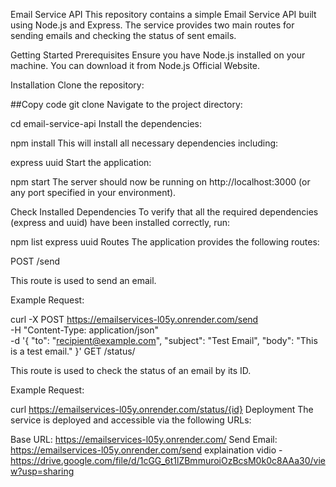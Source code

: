 Email Service API
This repository contains a simple Email Service API built using Node.js and Express. The service provides two main routes for sending emails and checking the status of sent emails.

Getting Started
Prerequisites
Ensure you have Node.js installed on your machine. You can download it from Node.js Official Website.

Installation
Clone the repository:

##Copy code
git clone <your-repository-url>
Navigate to the project directory:


cd email-service-api
Install the dependencies:


npm install
This will install all necessary dependencies including:

express
uuid
Start the application:

npm start
The server should now be running on http://localhost:3000 (or any port specified in your environment).

Check Installed Dependencies
To verify that all the required dependencies (express and uuid) have been installed correctly, run:


npm list express uuid
Routes
The application provides the following routes:

POST /send

This route is used to send an email.

Example Request:


curl -X POST https://emailservices-l05y.onrender.com/send \
-H "Content-Type: application/json" \
-d '{
  "to": "recipient@example.com",
  "subject": "Test Email",
  "body": "This is a test email."
}'
GET /status/

This route is used to check the status of an email by its ID.

Example Request:

curl https://emailservices-l05y.onrender.com/status/{id}
Deployment
The service is deployed and accessible via the following URLs:

Base URL: https://emailservices-l05y.onrender.com/
Send Email: https://emailservices-l05y.onrender.com/send
explaination vidio - https://drive.google.com/file/d/1cGG_6t1lZBmmuroiOzBcsM0k0c8AAa30/view?usp=sharing


